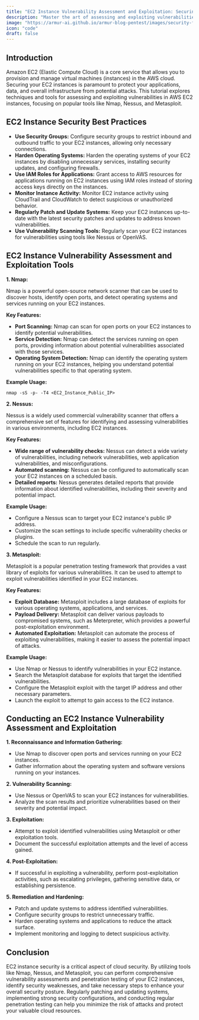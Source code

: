 ```yaml
---
title: "EC2 Instance Vulnerability Assessment and Exploitation: Securing Your AWS Compute Resources"
description: "Master the art of assessing and exploiting vulnerabilities in AWS EC2 instances using Nmap, Nessus, and Metasploit to enhance your security posture."
image: "https://armur-ai.github.io/armur-blog-pentest/images/security-fundamentals.png"
icon: "code"
draft: false
---
```


## Introduction

Amazon EC2 (Elastic Compute Cloud) is a core service that allows you to provision and manage virtual machines (instances) in the AWS cloud.  Securing your EC2 instances is paramount to protect your applications, data, and overall infrastructure from potential attacks. This tutorial explores techniques and tools for assessing and exploiting vulnerabilities in AWS EC2 instances, focusing on popular tools like Nmap, Nessus, and Metasploit. 

## EC2 Instance Security Best Practices

* **Use Security Groups:**  Configure security groups to restrict inbound and outbound traffic to your EC2 instances, allowing only necessary connections.
* **Harden Operating Systems:**  Harden the operating systems of your EC2 instances by disabling unnecessary services, installing security updates, and configuring firewalls.
* **Use IAM Roles for Applications:**  Grant access to AWS resources for applications running on EC2 instances using IAM roles instead of storing access keys directly on the instances.
* **Monitor Instance Activity:**  Monitor EC2 instance activity using CloudTrail and CloudWatch to detect suspicious or unauthorized behavior.
* **Regularly Patch and Update Systems:**  Keep your EC2 instances up-to-date with the latest security patches and updates to address known vulnerabilities.
* **Use Vulnerability Scanning Tools:** Regularly scan your EC2 instances for vulnerabilities using tools like Nessus or OpenVAS.


## EC2 Instance Vulnerability Assessment and Exploitation Tools

**1. Nmap:**

Nmap is a powerful open-source network scanner that can be used to discover hosts, identify open ports, and detect operating systems and services running on your EC2 instances.

**Key Features:**

* **Port Scanning:** Nmap can scan for open ports on your EC2 instances to identify potential vulnerabilities.
* **Service Detection:** Nmap can detect the services running on open ports, providing information about potential vulnerabilities associated with those services.
* **Operating System Detection:** Nmap can identify the operating system running on your EC2 instances, helping you understand potential vulnerabilities specific to that operating system.

**Example Usage:**

```
nmap -sS -p- -T4 <EC2_Instance_Public_IP>
```

**2. Nessus:**

Nessus is a widely used commercial vulnerability scanner that offers a comprehensive set of features for identifying and assessing vulnerabilities in various environments, including EC2 instances.

**Key Features:**

* **Wide range of vulnerability checks:** Nessus can detect a wide variety of vulnerabilities, including network vulnerabilities, web application vulnerabilities, and misconfigurations.
* **Automated scanning:** Nessus can be configured to automatically scan your EC2 instances on a scheduled basis.
* **Detailed reports:** Nessus generates detailed reports that provide information about identified vulnerabilities, including their severity and potential impact.

**Example Usage:**

* Configure a Nessus scan to target your EC2 instance's public IP address.
* Customize the scan settings to include specific vulnerability checks or plugins.
* Schedule the scan to run regularly.

**3. Metasploit:**

Metasploit is a popular penetration testing framework that provides a vast library of exploits for various vulnerabilities. It can be used to attempt to exploit vulnerabilities identified in your EC2 instances.

**Key Features:**

* **Exploit Database:** Metasploit includes a large database of exploits for various operating systems, applications, and services.
* **Payload Delivery:** Metasploit can deliver various payloads to compromised systems, such as Meterpreter, which provides a powerful post-exploitation environment.
* **Automated Exploitation:** Metasploit can automate the process of exploiting vulnerabilities, making it easier to assess the potential impact of attacks.

**Example Usage:**

* Use Nmap or Nessus to identify vulnerabilities in your EC2 instance.
* Search the Metasploit database for exploits that target the identified vulnerabilities.
* Configure the Metasploit exploit with the target IP address and other necessary parameters.
* Launch the exploit to attempt to gain access to the EC2 instance.


## Conducting an EC2 Instance Vulnerability Assessment and Exploitation

**1.  Reconnaissance and Information Gathering:**

* Use Nmap to discover open ports and services running on your EC2 instances.
* Gather information about the operating system and software versions running on your instances.

**2. Vulnerability Scanning:**

* Use Nessus or OpenVAS to scan your EC2 instances for vulnerabilities.
* Analyze the scan results and prioritize vulnerabilities based on their severity and potential impact.

**3. Exploitation:**

* Attempt to exploit identified vulnerabilities using Metasploit or other exploitation tools.
* Document the successful exploitation attempts and the level of access gained.

**4. Post-Exploitation:**

* If successful in exploiting a vulnerability, perform post-exploitation activities, such as escalating privileges, gathering sensitive data, or establishing persistence.

**5. Remediation and Hardening:**

* Patch and update systems to address identified vulnerabilities.
* Configure security groups to restrict unnecessary traffic.
* Harden operating systems and applications to reduce the attack surface.
* Implement monitoring and logging to detect suspicious activity.

## Conclusion

EC2 instance security is a critical aspect of cloud security. By utilizing tools like Nmap, Nessus, and Metasploit, you can perform comprehensive vulnerability assessments and penetration testing of your EC2 instances, identify security weaknesses, and take necessary steps to enhance your overall security posture. Regularly patching and updating systems, implementing strong security configurations, and conducting regular penetration testing can help you minimize the risk of attacks and protect your valuable cloud resources.
